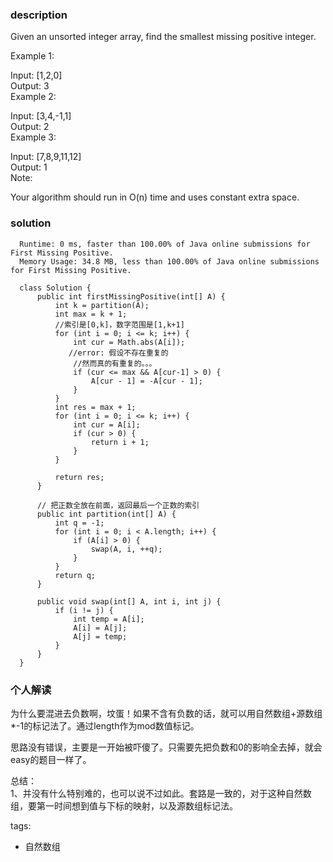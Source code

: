 ### description    
  Given an unsorted integer array, find the smallest missing positive integer.  
    
  Example 1:  
    
  Input: [1,2,0]  
  Output: 3  
  Example 2:  
    
  Input: [3,4,-1,1]  
  Output: 2  
  Example 3:  
    
  Input: [7,8,9,11,12]  
  Output: 1  
  Note:  
    
  Your algorithm should run in O(n) time and uses constant extra space.  
### solution    
```    
  Runtime: 0 ms, faster than 100.00% of Java online submissions for First Missing Positive.  
  Memory Usage: 34.8 MB, less than 100.00% of Java online submissions for First Missing Positive.  
    
  class Solution {  
      public int firstMissingPositive(int[] A) {  
          int k = partition(A);  
          int max = k + 1;  
          //索引是[0,k]，数字范围是[1,k+1]  
          for (int i = 0; i <= k; i++) {  
              int cur = Math.abs(A[i]);  
             //error: 假设不存在重复的  
              //然而真的有重复的。。。  
              if (cur <= max && A[cur-1] > 0) {  
                  A[cur - 1] = -A[cur - 1];  
              }  
          }  
          int res = max + 1;  
          for (int i = 0; i <= k; i++) {  
              int cur = A[i];  
              if (cur > 0) {  
                  return i + 1;  
              }  
          }  
    
          return res;  
      }  
    
      // 把正数全放在前面，返回最后一个正数的索引  
      public int partition(int[] A) {  
          int q = -1;  
          for (int i = 0; i < A.length; i++) {  
              if (A[i] > 0) {  
                  swap(A, i, ++q);  
              }  
          }  
          return q;  
      }  
    
      public void swap(int[] A, int i, int j) {  
          if (i != j) {  
              int temp = A[i];  
              A[i] = A[j];  
              A[j] = temp;  
          }  
      }  
  }  
```    
    
### 个人解读    
  为什么要混进去负数啊，坟蛋！如果不含有负数的话，就可以用自然数组+源数组*-1的标记法了。通过length作为mod数值标记。  
    
  思路没有错误，主要是一开始被吓傻了。只需要先把负数和0的影响全去掉，就会easy的题目一样了。  
    
  总结：  
  1、并没有什么特别难的，也可以说不过如此。套路是一致的，对于这种自然数组，要第一时间想到值与下标的映射，以及源数组标记法。  
    
tags:    
  -  自然数组  
